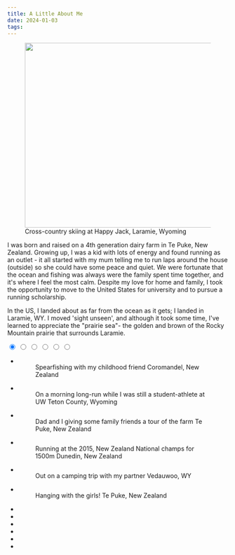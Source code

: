 ```yaml
---                                                                                       
title: A Little About Me
date: 2024-01-03
tags:
---
```



<figure>
  <img src="pictures/ski.jpeg" width="450" height="422" alt="">
  <figcaption>Cross-country skiing at Happy Jack, Laramie, Wyoming</figcaption>
</figure>

I was born and raised on a 4th generation dairy farm in Te Puke, New Zealand. Growing up, I was a kid with lots of energy and found running as an outlet - it all started with my mum telling me to run laps around the house (outside) so she could have some peace and quiet. We were fortunate that the ocean and fishing was always were the family spent time together, and it's where I feel the most calm. Despite my love for home and family, I took the opportunity to move to the United States for university and to pursue a running scholarship. 

In the US, I landed about as far from the ocean as it gets; I landed in Laramie, WY. I moved 'sight unseen', and although it took some time, I've learned to appreciate the "prairie sea"- the golden and brown of the Rocky Mountain prairie that surrounds Laramie. 


<!--
Cow shed photo
-->

<!--
<div class="gallery"> 
<img src="pictures/spearfishing.png" alt="Description of Image 1">
<img src="pictures/teton_run.png" alt="Description of Image 2"> 
<img src="pictures/ute.png" alt="Description of Image 3"> 
<img src="pictures/nz_champs.jpg" alt="Description of Image 3"> 
</div>
-->

<section>
    <div class="container">
        <div class="carousel">
            <input type="radio" name="slides" checked="checked" id="slide-1">
            <input type="radio" name="slides" id="slide-2">
            <input type="radio" name="slides" id="slide-3">
            <input type="radio" name="slides" id="slide-4">
            <input type="radio" name="slides" id="slide-5">
            <input type="radio" name="slides" id="slide-6">
            <ul class="carousel__slides">
                <li class="carousel__slide">
                    <figure>
                        <div>
                            <img src="pictures/spearfishing.png" alt="">
                        </div>
                        <figcaption>
                            Spearfishing with my childhood friend 
                            <span class="credit">Coromandel, New Zealand</span>
                        </figcaption>
                    </figure>
                </li>
                <li class="carousel__slide">
                    <figure>
                        <div>
                            <img src="pictures/teton_run.png" alt="">
                        </div>
                        <figcaption>
                            On a morning long-run while I was still a student-athlete at UW
                            <span class="credit">Teton County, Wyoming</span>                            
                        </figcaption>
                    </figure>
                </li>
                <li class="carousel__slide">
                    <figure>
                        <div>
                            <img src="pictures/ute.png" alt="">
                        </div>
                        <figcaption>
                            Dad and I giving some family friends a tour of the farm
                            <span class="credit">Te Puke, New Zealand</span>                            
                        </figcaption>
                    </figure>
                </li>
                <li class="carousel__slide">
                    <figure>
                        <div>
                            <img src="pictures/nz_champs.jpg" alt="">
                        </div>
                        <figcaption>
                            Running at the 2015, New Zealand National champs for 1500m 
                            <span class="credit">Dunedin, New Zealand </span>                            
                        </figcaption>
                    </figure>
                </li>
                <li class="carousel__slide">
                    <figure>
                        <div>
                            <img src="pictures/HanaandMe.png" alt="">
                        </div>
                        <figcaption>
                            Out on a camping trip with my partner 
                            <span class="credit">Vedauwoo, WY </span>                            
                        </figcaption>
                    </figure>
                </li>
                <li class="carousel__slide">
                    <figure>
                        <div>
                            <img src="pictures/cowshed.JPG" alt="">
                        </div>
                        <figcaption>
                            Hanging with the girls! 
                            <span class="credit">Te Puke, New Zealand</span>                            
                        </figcaption>
                    </figure>
                </li>
            </ul>    
            <ul class="carousel__thumbnails">
                <li>
                    <label for="slide-1"><img src="pictures/spearfishing.png" alt=""></label>
                </li>
                <li>
                    <label for="slide-2"><img src="pictures/teton_run.png" alt=""></label>
                </li>
                <li>
                    <label for="slide-3"><img src="pictures/ute.png" alt=""></label>
                </li>
                <li>
                    <label for="slide-4"><img src="pictures/nz_champs.jpg" alt=""></label>
                </li>
                <li>
                    <label for="slide-5"><img src="pictures/HanaandMe.png" alt=""></label>
                </li>
                <li>
                    <label for="slide-6"><img src="pictures/cowshed.JPG" alt=""></label>
                </li>
            </ul>
        </div>
    </div>
</section>

<!--
- The farm
- Spearfishing 
- Running Scholarship to UW
-->